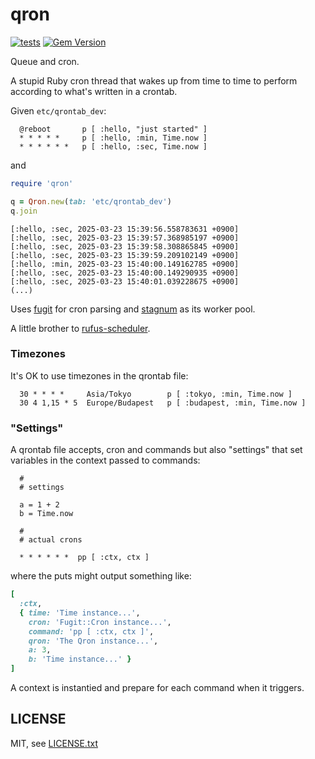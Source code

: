 
# qron

[![tests](https://github.com/floraison/qron/workflows/test/badge.svg)](https://github.com/floraison/qron/actions)
[![Gem Version](https://badge.fury.io/rb/qron.svg)](http://badge.fury.io/rb/qron)

Queue and cron.

A stupid Ruby cron thread that wakes up from time to time to perform according
to what's written in a crontab.

Given `etc/qrontab_dev`:
```
  @reboot       p [ :hello, "just started" ]
  * * * * *     p [ :hello, :min, Time.now ]
  * * * * * *   p [ :hello, :sec, Time.now ]
```

and

```ruby
require 'qron'

q = Qron.new(tab: 'etc/qrontab_dev')
q.join
```

```
[:hello, :sec, 2025-03-23 15:39:56.558783631 +0900]
[:hello, :sec, 2025-03-23 15:39:57.368985197 +0900]
[:hello, :sec, 2025-03-23 15:39:58.308865845 +0900]
[:hello, :sec, 2025-03-23 15:39:59.209102149 +0900]
[:hello, :min, 2025-03-23 15:40:00.149162785 +0900]
[:hello, :sec, 2025-03-23 15:40:00.149290935 +0900]
[:hello, :sec, 2025-03-23 15:40:01.039228675 +0900]
(...)
```

Uses [fugit](https://github.com/floraison/fugit) for cron parsing and
[stagnum](https://github.com/floraison/stagnum) as its worker pool.

A little brother to [rufus-scheduler](https://github.com/jmettraux/rufus-scheduler).


### Timezones

It's OK to use timezones in the qrontab file:
```
  30 * * * *     Asia/Tokyo        p [ :tokyo, :min, Time.now ]
  30 4 1,15 * 5  Europe/Budapest   p [ :budapest, :min, Time.now ]
```


### "Settings"

A qrontab file accepts, cron and commands but also "settings" that set
variables in the context passed to commands:
```
  #
  # settings

  a = 1 + 2
  b = Time.now

  #
  # actual crons

  * * * * * *  pp [ :ctx, ctx ]
```
where the puts might output something like:
```ruby
[
  :ctx,
  { time: 'Time instance...',
    cron: 'Fugit::Cron instance...',
    command: 'pp [ :ctx, ctx ]',
    qron: 'The Qron instance...',
    a: 3,
    b: 'Time instance...' }
]
```

A context is instantied and prepare for each command when it triggers.


## LICENSE

MIT, see [LICENSE.txt](LICENSE.txt)

